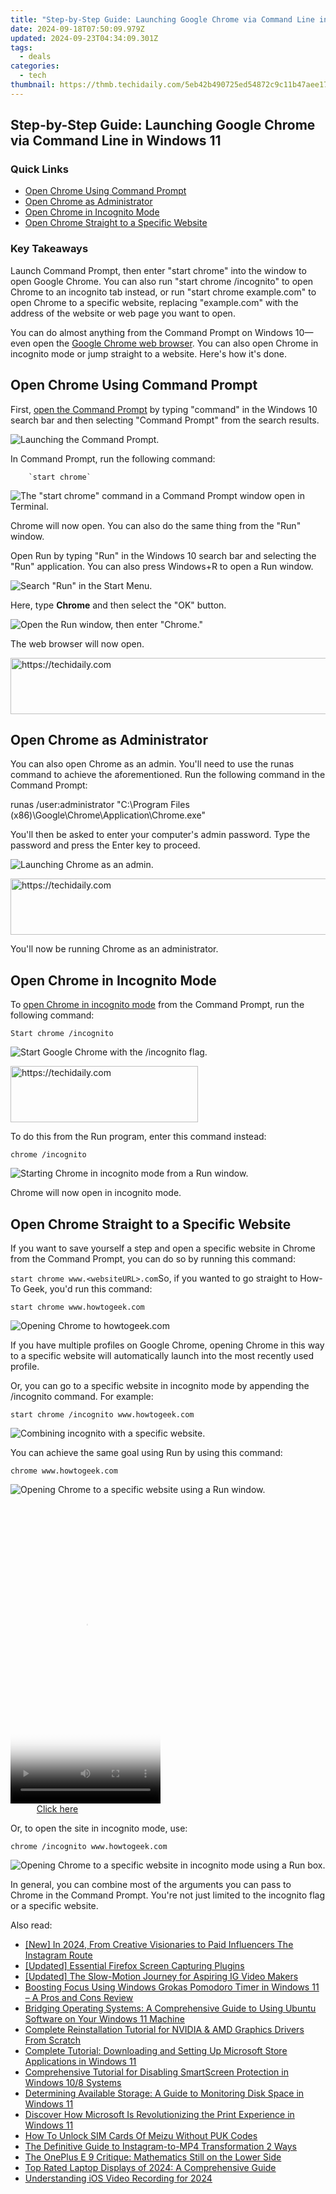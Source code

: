 ```yaml
---
title: "Step-by-Step Guide: Launching Google Chrome via Command Line in Windows 11"
date: 2024-09-18T07:50:09.979Z
updated: 2024-09-23T04:34:09.301Z
tags:
  - deals
categories:
  - tech
thumbnail: https://thmb.techidaily.com/5eb42b490725ed54872c9c11b47aee171fe6d79191204bcd93add24c922b6881.jpg
---
```


## Step-by-Step Guide: Launching Google Chrome via Command Line in Windows 11

### Quick Links

* [Open Chrome Using Command Prompt](https://instagram-videos.techidaily.com/in-2024-adding-beats-to-your-instagram-media-a-step-by-step-guide/)
* [Open Chrome as Administrator](https://facebook-videos.techidaily.com/new-twitter-video-series-breakdown-area-format-duration-for-2024/)
* [Open Chrome in Incognito Mode](https://extra-support.techidaily.com/in-2024-sierras-cloud-essentials-drives-full-access-guide/)
* [Open Chrome Straight to a Specific Website](https://android-pokemon-go.techidaily.com/3-ways-for-android-pokemon-go-spoofing-on-tecno-spark-10-4g-drfone-by-drfone-virtual-android/)

### Key Takeaways

 Launch Command Prompt, then enter "start chrome" into the window to open Google Chrome. You can also run "start chrome /incognito" to open Chrome to an incognito tab instead, or run "start chrome example.com" to open Chrome to a specific website, replacing "example.com" with the address of the website or web page you want to open.

 You can do almost anything from the Command Prompt on Windows 10—even open the [Google Chrome web browser](https://location-social.techidaily.com/how-to-fake-snapchat-location-without-jailbreak-on-apple-iphone-12-pro-drfone-by-drfone-virtual-ios/). You can also open Chrome in incognito mode or jump straight to a website. Here's how it's done.

##  Open Chrome Using Command Prompt

 First, [open the Command Prompt](https://android-frp.techidaily.com/in-2024-step-by-step-tutorial-how-to-bypass-oppo-a78-frp-by-drfone-android/) by typing "command" in the Windows 10 search bar and then selecting "Command Prompt" from the search results.

![Launching the Command Prompt.](https://static1.howtogeekimages.com/wordpress/wp-content/uploads/2023/11/0.png) 

 In Command Prompt, run the following command:

        `start chrome`
    
![The "start chrome" command in a Command Prompt window open in Terminal.](https://static1.howtogeekimages.com/wordpress/wp-content/uploads/2023/11/1-21.png) 

 Chrome will now open. You can also do the same thing from the "Run" window.

 Open Run by typing "Run" in the Windows 10 search bar and selecting the "Run" application. You can also press Windows+R to open a Run window. 

![Search "Run" in the Start Menu.](https://static1.howtogeekimages.com/wordpress/wp-content/uploads/2023/11/2-run.png) 

 Here, type **Chrome** and then select the "OK" button.

![Open the Run window, then enter "Chrome."](https://static1.howtogeekimages.com/wordpress/wp-content/uploads/2023/11/3-chrome-in-run.png) 

 The web browser will now open.

<!-- affiliate ads begin -->
<a href="https://appsumo.8odi.net/c/5597632/2082541/7443" target="_top" id="2082541">
  <img src="//a.impactradius-go.com/display-ad/7443-2082541" border="0" alt="https://techidaily.com" width="728" height="90"/>
</a>
<img height="0" width="0" src="https://appsumo.8odi.net/i/5597632/2082541/7443" style="position:absolute;visibility:hidden;" border="0" />
<!-- affiliate ads end -->

##  Open Chrome as Administrator

 You can also open Chrome as an admin. You'll need to use the runas command to achieve the aforementioned. Run the following command in the Command Prompt:

runas /user:administrator "C:\Program Files (x86)\Google\Chrome\Application\Chrome.exe"

 You'll then be asked to enter your computer's admin password. Type the password and press the Enter key to proceed.

![Launching Chrome as an admin.](https://static1.howtogeekimages.com/wordpress/wp-content/uploads/2023/11/4-running-as-admin.png) 

<!-- affiliate ads begin -->
<a href="https://appsumo.8odi.net/c/5597632/2112007/7443" target="_top" id="2112007">
  <img src="//a.impactradius-go.com/display-ad/7443-2112007" border="0" alt="https://techidaily.com" width="728" height="90"/>
</a>
<img height="0" width="0" src="https://appsumo.8odi.net/i/5597632/2112007/7443" style="position:absolute;visibility:hidden;" border="0" />
<!-- affiliate ads end -->

 You'll now be running Chrome as an administrator.

##  Open Chrome in Incognito Mode

 To [open Chrome in incognito mode](https://visual-screen-recording.techidaily.com/new-pinnacle-5-frame-timelapse-recorder-for-2024/) from the Command Prompt, run the following command:

`Start chrome /incognito` 

![Start Google Chrome with the /incognito flag.](https://static1.howtogeekimages.com/wordpress/wp-content/uploads/2023/11/5-opening-chrome-in-incognito-mode.png) 

<!-- affiliate ads begin -->
<a href="https://laganoo.pxf.io/c/5597632/1657395/16446" target="_top" id="1657395">
  <img src="//a.impactradius-go.com/display-ad/16446-1657395" border="0" alt="https://techidaily.com" width="300" height="90"/>
</a>
<img height="0" width="0" src="https://laganoo.pxf.io/i/5597632/1657395/16446" style="position:absolute;visibility:hidden;" border="0" />
<!-- affiliate ads end -->

 To do this from the Run program, enter this command instead:

`chrome /incognito` 

![Starting Chrome in incognito mode from a Run window.](https://static1.howtogeekimages.com/wordpress/wp-content/uploads/2023/11/6-chrome-incognito-run-window.png) 

 Chrome will now open in incognito mode.

##  Open Chrome Straight to a Specific Website

 If you want to save yourself a step and open a specific website in Chrome from the Command Prompt, you can do so by running this command:

`start chrome www.<websiteURL>.com`So, if you wanted to go straight to How-To Geek, you'd run this command:

`start chrome www.howtogeek.com` 

![Opening Chrome to howtogeek.com](https://static1.howtogeekimages.com/wordpress/wp-content/uploads/2023/11/7-starting-chrome-with-a-specific-website.png) 

 If you have multiple profiles on Google Chrome, opening Chrome in this way to a specific website will automatically launch into the most recently used profile. 

 Or, you can go to a specific website in incognito mode by appending the /incognito command. For example:

`start chrome /incognito www.howtogeek.com` 

![Combining incognito with a specific website.](https://static1.howtogeekimages.com/wordpress/wp-content/uploads/2023/11/8-incog-specific-site.png) 

 You can achieve the same goal using Run by using this command:

`chrome www.howtogeek.com` 

![Opening Chrome to a specific website using a Run window.](https://static1.howtogeekimages.com/wordpress/wp-content/uploads/2023/11/9-run-howtogeek.png) 

<!-- affiliate ads begin -->
<span id="1770526">
					<video width="240" height="480" style="cursor:pointer"
           poster="//a.impactradius-go.com/display-clicktoplayimage/1770526.png"
           onclick="if(!this.playClicked){this.play();this.setAttribute('controls',true);this.playClicked=true;}">
	   <source src="//a.impactradius-go.com/display-ad/20702-1770526">
	   <img src="//a.impactradius-go.com/display-clicktoplayimage/1770526.png" style="border: none; height: 100%; width: 100%; object-fit: contain">
	</video>
	<div style="width:150px;text-align:center"><a href="javascript:window.open(decodeURIComponent('https%3A%2F%2Ftokenmetrics.sjv.io%2Fc%2F5597632%2F1770526%2F20702'), '_blank');void(0);">Click here</a></div>
</span>
<img height="0" width="0" src="https://imp.pxf.io/i/5597632/1770526/20702" style="position:absolute;visibility:hidden;" border="0" />
<!-- affiliate ads end -->

 Or, to open the site in incognito mode, use:

`chrome /incognito www.howtogeek.com` 

![Opening Chrome to a specific website in incognito mode using a Run box.](https://static1.howtogeekimages.com/wordpress/wp-content/uploads/2023/11/10-run-chrome-incog-to-specific-site.png) 

 In general, you can combine most of the arguments you can pass to Chrome in the Command Prompt. You're not just limited to the incognito flag or a specific website.

<ins class="adsbygoogle"
     style="display:block"
     data-ad-format="autorelaxed"
     data-ad-client="ca-pub-7571918770474297"
     data-ad-slot="1223367746"></ins>

<ins class="adsbygoogle"
     style="display:block"
     data-ad-client="ca-pub-7571918770474297"
     data-ad-slot="8358498916"
     data-ad-format="auto"
     data-full-width-responsive="true"></ins>

<span class="atpl-alsoreadstyle">Also read:</span>
<div><ul>
<li><a href="https://instagram-clips.techidaily.com/new-in-2024-from-creative-visionaries-to-paid-influencers-the-instagram-route/"><u>[New] In 2024, From Creative Visionaries to Paid Influencers The Instagram Route</u></a></li>
<li><a href="https://video-capture.techidaily.com/updated-essential-firefox-screen-capturing-plugins/"><u>[Updated] Essential Firefox Screen Capturing Plugins</u></a></li>
<li><a href="https://instagram-clips.techidaily.com/updated-the-slow-motion-journey-for-aspiring-ig-video-makers/"><u>[Updated] The Slow-Motion Journey for Aspiring IG Video Makers</u></a></li>
<li><a href="https://some-skills.techidaily.com/boosting-focus-using-windows-grokas-pomodoro-timer-in-windows-11-a-pros-and-cons-review/"><u>Boosting Focus Using Windows Grokas Pomodoro Timer in Windows 11 – A Pros and Cons Review</u></a></li>
<li><a href="https://some-skills.techidaily.com/bridging-operating-systems-a-comprehensive-guide-to-using-ubuntu-software-on-your-windows-11-machine/"><u>Bridging Operating Systems: A Comprehensive Guide to Using Ubuntu Software on Your Windows 11 Machine</u></a></li>
<li><a href="https://some-skills.techidaily.com/complete-reinstallation-tutorial-for-nvidia-and-amd-graphics-drivers-from-scratch/"><u>Complete Reinstallation Tutorial for NVIDIA & AMD Graphics Drivers From Scratch</u></a></li>
<li><a href="https://some-skills.techidaily.com/complete-tutorial-downloading-and-setting-up-microsoft-store-applications-in-windows-11/"><u>Complete Tutorial: Downloading and Setting Up Microsoft Store Applications in Windows 11</u></a></li>
<li><a href="https://some-skills.techidaily.com/comprehensive-tutorial-for-disabling-smartscreen-protection-in-windows-108-systems/"><u>Comprehensive Tutorial for Disabling SmartScreen Protection in Windows 10/8 Systems</u></a></li>
<li><a href="https://some-skills.techidaily.com/determining-available-storage-a-guide-to-monitoring-disk-space-in-windows-11/"><u>Determining Available Storage: A Guide to Monitoring Disk Space in Windows 11</u></a></li>
<li><a href="https://some-skills.techidaily.com/discover-how-microsoft-is-revolutionizing-the-print-experience-in-windows-11/"><u>Discover How Microsoft Is Revolutionizing the Print Experience in Windows 11</u></a></li>
<li><a href="https://sim-unlock.techidaily.com/how-to-unlock-sim-cards-of-meizu-without-puk-codes-by-drfone-android/"><u>How To Unlock SIM Cards Of Meizu Without PUK Codes</u></a></li>
<li><a href="https://instagram-clips.techidaily.com/the-definitive-guide-to-instagram-to-mp4-transformation-2-ways/"><u>The Definitive Guide to Instagram-to-MP4 Transformation 2 Ways</u></a></li>
<li><a href="https://buynow-tips.techidaily.com/the-oneplus-e-9-critique-mathematics-still-on-the-lower-side/"><u>The OnePlus E 9 Critique: Mathematics Still on the Lower Side</u></a></li>
<li><a href="https://hardware-help.techidaily.com/top-rated-laptop-displays-of-2024-a-comprehensive-guide/"><u>Top Rated Laptop Displays of 2024: A Comprehensive Guide</u></a></li>
<li><a href="https://screen-sharing-recording.techidaily.com/understanding-ios-video-recording-for-2024/"><u>Understanding iOS Video Recording for 2024</u></a></li>
</ul></div>

